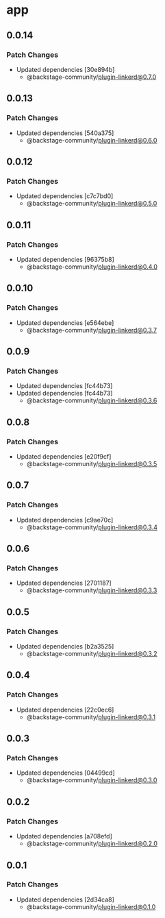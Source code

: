 # app

## 0.0.14

### Patch Changes

- Updated dependencies [30e894b]
  - @backstage-community/plugin-linkerd@0.7.0

## 0.0.13

### Patch Changes

- Updated dependencies [540a375]
  - @backstage-community/plugin-linkerd@0.6.0

## 0.0.12

### Patch Changes

- Updated dependencies [c7c7bd0]
  - @backstage-community/plugin-linkerd@0.5.0

## 0.0.11

### Patch Changes

- Updated dependencies [96375b8]
  - @backstage-community/plugin-linkerd@0.4.0

## 0.0.10

### Patch Changes

- Updated dependencies [e564ebe]
  - @backstage-community/plugin-linkerd@0.3.7

## 0.0.9

### Patch Changes

- Updated dependencies [fc44b73]
- Updated dependencies [fc44b73]
  - @backstage-community/plugin-linkerd@0.3.6

## 0.0.8

### Patch Changes

- Updated dependencies [e20f9cf]
  - @backstage-community/plugin-linkerd@0.3.5

## 0.0.7

### Patch Changes

- Updated dependencies [c9ae70c]
  - @backstage-community/plugin-linkerd@0.3.4

## 0.0.6

### Patch Changes

- Updated dependencies [2701187]
  - @backstage-community/plugin-linkerd@0.3.3

## 0.0.5

### Patch Changes

- Updated dependencies [b2a3525]
  - @backstage-community/plugin-linkerd@0.3.2

## 0.0.4

### Patch Changes

- Updated dependencies [22c0ec6]
  - @backstage-community/plugin-linkerd@0.3.1

## 0.0.3

### Patch Changes

- Updated dependencies [04499cd]
  - @backstage-community/plugin-linkerd@0.3.0

## 0.0.2

### Patch Changes

- Updated dependencies [a708efd]
  - @backstage-community/plugin-linkerd@0.2.0

## 0.0.1

### Patch Changes

- Updated dependencies [2d34ca8]
  - @backstage-community/plugin-linkerd@0.1.0
